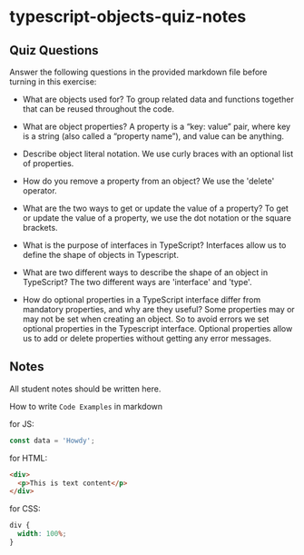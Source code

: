 # typescript-objects-quiz-notes

## Quiz Questions

Answer the following questions in the provided markdown file before turning in this exercise:

- What are objects used for?
  To group related data and functions together that can be reused throughout the code.

- What are object properties?
  A property is a “key: value” pair, where key is a string (also called a “property name”), and value can be anything.

- Describe object literal notation.
  We use curly braces with an optional list of properties.

- How do you remove a property from an object?
  We use the 'delete' operator.

- What are the two ways to get or update the value of a property?
  To get or update the value of a property, we use the dot notation or the square brackets.

- What is the purpose of interfaces in TypeScript?
  Interfaces allow us to define the shape of objects in Typescript.

- What are two different ways to describe the shape of an object in TypeScript?
  The two different ways are 'interface' and 'type'.

- How do optional properties in a TypeScript interface differ from mandatory properties, and why are they useful?
  Some properties may or may not be set when creating an object. So to avoid errors we set optional properties in the Typescript interface. Optional properties allow us to add or delete properties without getting any error messages.

## Notes

All student notes should be written here.

How to write `Code Examples` in markdown

for JS:

```javascript
const data = 'Howdy';
```

for HTML:

```html
<div>
  <p>This is text content</p>
</div>
```

for CSS:

```css
div {
  width: 100%;
}
```
